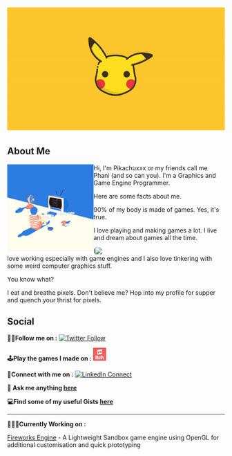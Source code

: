<h1><div style="text-align:center"><img src="https://github.com/Pikachuxxxx/Pikachuxxxx/blob/master/Resources/Pikachuxxxx.gif" width="1200"/></div></h1>

## About Me

<div>
<img align='left' src="https://github.com/Pikachuxxxx/Pikachuxxxx/blob/master/Resources/7c79548e9f91691046e5fb1eb718a306.gif" width="200"/><p>
Hi, I'm Pikachuxxx or my friends call me Phani (and so can you). I'm a Graphics and Game Engine Programmer. 

Here are some facts about me. 
    
90% of my body is made of games. Yes, it's true. 

I love playing and making games a lot. I live and dream about games all the time.

</p>
</div>

<div>
<img align='right' src="https://github.com/Pikachuxxxx/Pikachuxxxx/blob/master/Resources/ezgif.com-gif-maker.gif" width="300"/><p>I love working especially with game engines and I also love tinkering with some weird computer graphics stuff. 

You know what? 

I eat and breathe pixels. Don't believe me? Hop into my profile for supper and quench your thrist for pixels.</p>
</div>

## Social
**🚶‍♂️Follow me on :**
[![Twitter Follow](https://img.shields.io/twitter/follow/GameGraphicsGuy.svg?style=social)](https://twitter.com/GameGraphicsGuy)  


**🕹Play the games I made on :**
[![](https://github.com/Pikachuxxxx/Pikachuxxxx/blob/master/app-icon.png)](https://pikachuxxx.itch.io)

**🤝Connect with me on :**  [![LinkedIn Connect](https://github.com/paulrobertlloyd/socialmediaicons/blob/main/linkedin-24x24.png)](https://www.linkedin.com/in/phani-srikar-78206714b/)  

**💬 Ask me anything [here](https://github.com/Pikachuxxxx/Pikachuxxxx/issues)**

<!--[![Pikachuxxxx's github stats](https://github-readme-stats.vercel.app/api?username=Pikachuxxxx&show_icons=true)](https://github.com/Pikachuxxxx/github-readme-stats)-->

**💻Find some of my useful Gists [here](https://gist.github.com/Pikachuxxxx)**

***

**👨🏽‍💻Currently Working on :** 

[Fireworks Engine](https://github.com/Pikachuxxxx/Fireworks-Engine) - A Lightweight Sandbox game engine using OpenGL for additional customisation and quick prototyping
